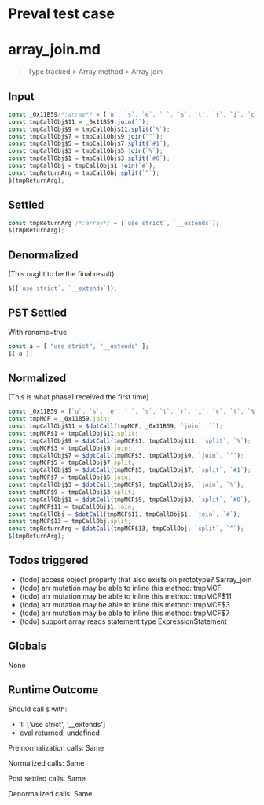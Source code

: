 # Preval test case

# array_join.md

> Type tracked > Array method > Array join
>
>

## Input

`````js filename=intro
const _0x11B59/*:array*/ = [`u`, `s`, `e`, ` `, `s`, `t`, `r`, `i`, `c`, `t`, `%`, `_`, `_`, `e`, `x`, `t`, `e`, `n`, `d`, `s`];
const tmpCallObj$11 = _0x11B59.join(``);
const tmpCallObj$9 = tmpCallObj$11.split(`%`);
const tmpCallObj$7 = tmpCallObj$9.join(`^`);
const tmpCallObj$5 = tmpCallObj$7.split(`#1`);
const tmpCallObj$3 = tmpCallObj$5.join(`%`);
const tmpCallObj$1 = tmpCallObj$3.split(`#0`);
const tmpCallObj = tmpCallObj$1.join(`#`);
const tmpReturnArg = tmpCallObj.split(`^`);
$(tmpReturnArg);
`````


## Settled


`````js filename=intro
const tmpReturnArg /*:array*/ = [`use strict`, `__extends`];
$(tmpReturnArg);
`````


## Denormalized
(This ought to be the final result)

`````js filename=intro
$([`use strict`, `__extends`]);
`````


## PST Settled
With rename=true

`````js filename=intro
const a = [ "use strict", "__extends" ];
$( a );
`````


## Normalized
(This is what phase1 received the first time)

`````js filename=intro
const _0x11B59 = [`u`, `s`, `e`, ` `, `s`, `t`, `r`, `i`, `c`, `t`, `%`, `_`, `_`, `e`, `x`, `t`, `e`, `n`, `d`, `s`];
const tmpMCF = _0x11B59.join;
const tmpCallObj$11 = $dotCall(tmpMCF, _0x11B59, `join`, ``);
const tmpMCF$1 = tmpCallObj$11.split;
const tmpCallObj$9 = $dotCall(tmpMCF$1, tmpCallObj$11, `split`, `%`);
const tmpMCF$3 = tmpCallObj$9.join;
const tmpCallObj$7 = $dotCall(tmpMCF$3, tmpCallObj$9, `join`, `^`);
const tmpMCF$5 = tmpCallObj$7.split;
const tmpCallObj$5 = $dotCall(tmpMCF$5, tmpCallObj$7, `split`, `#1`);
const tmpMCF$7 = tmpCallObj$5.join;
const tmpCallObj$3 = $dotCall(tmpMCF$7, tmpCallObj$5, `join`, `%`);
const tmpMCF$9 = tmpCallObj$3.split;
const tmpCallObj$1 = $dotCall(tmpMCF$9, tmpCallObj$3, `split`, `#0`);
const tmpMCF$11 = tmpCallObj$1.join;
const tmpCallObj = $dotCall(tmpMCF$11, tmpCallObj$1, `join`, `#`);
const tmpMCF$13 = tmpCallObj.split;
const tmpReturnArg = $dotCall(tmpMCF$13, tmpCallObj, `split`, `^`);
$(tmpReturnArg);
`````


## Todos triggered


- (todo) access object property that also exists on prototype? $array_join
- (todo) arr mutation may be able to inline this method: tmpMCF
- (todo) arr mutation may be able to inline this method: tmpMCF$11
- (todo) arr mutation may be able to inline this method: tmpMCF$3
- (todo) arr mutation may be able to inline this method: tmpMCF$7
- (todo) support array reads statement type ExpressionStatement


## Globals


None


## Runtime Outcome


Should call `$` with:
 - 1: ['use strict', '__extends']
 - eval returned: undefined

Pre normalization calls: Same

Normalized calls: Same

Post settled calls: Same

Denormalized calls: Same
